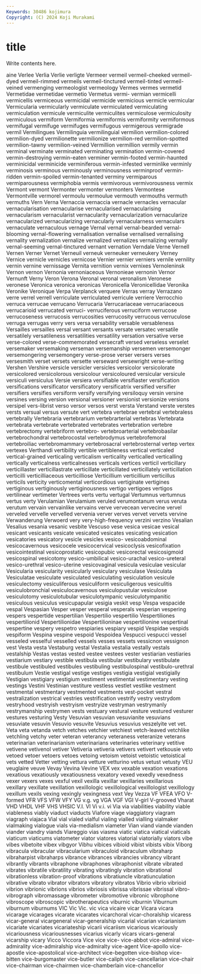 ```yaml
---
Keywords: 30486 kojimura
Copyright: (C) 2024 Koji Murakami
---
```


# title

Write contents here.



aine Verlee Verlia Verlie verligte
Vermeer vermeil vermeil-cheeked vermeil-dyed vermeil-rimmed vermeils vermeil-tinctured vermeil-tinted vermeil-veined vermenging
vermeologist vermeology Vermes vermes vermetid Vermetidae vermetidae vermetio Vermetus vermi-
vermian vermicelli vermicellis vermiceous vermicidal vermicide vermicious vermicle vermicular Vermicularia
vermicularly vermiculate vermiculated vermiculating vermiculation vermicule vermiculite vermiculites vermiculose vermiculosity
vermiculous vermiform Vermiformia vermiformis vermiformity vermiformous vermifugal vermifuge vermifuges vermifugous
vermigerous vermigrade vermil Vermilingues Vermilinguia vermilinguial vermilion vermilion-colored vermilion-dyed vermilionette
vermilionize vermilion-red vermilion-spotted vermilion-tawny vermilion-veined Vermillion vermillion vermily vermin verminal
verminate verminated verminating vermination vermin-covered vermin-destroying vermin-eaten verminer vermin-footed vermin-haunted
verminicidal verminicide verminiferous vermin-infested verminlike verminly verminosis verminous verminously verminousness
verminproof vermin-ridden vermin-spoiled vermin-tenanted verminy vermiparous vermiparousness vermiphobia vermis vermivorous
vermivorousness vermix Vermont vermont Vermonter vermonter vermonters Vermontese Vermontville vermorel
vermoulu vermoulue vermouth vermouths vermuth vermuths Vern Verna Vernaccia vernaccia
vernacle vernacles vernacular vernacularisation vernacularise vernacularised vernacularising vernacularism vernacularist vernacularity
vernacularization vernacularize vernacularized vernacularizing vernacularly vernacularness vernaculars vernaculate vernaculous vernage
Vernal vernal vernal-bearded vernal-blooming vernal-flowering vernalisation vernalise vernalised vernalising vernality
vernalization vernalize vernalized vernalizes vernalizing vernally vernal-seeming vernal-tinctured vernant vernation
Verndale Verne Vernell Vernen Verner Vernet Verneuil verneuk verneuker verneukery
Verney Vernice vernicle vernicles vernicose Vernier vernier verniers vernile vernility
vernin vernine vernissage Vernita vernition vernix vernixes Vernoleninsk Vernon vernon
Vernonia vernoniaceous Vernonieae vernonin Vernor Vernunft Verny Veron Verona Veronal
veronal veronalism Veronese veronese Veronica veronica veronicas Veronicella Veronicellidae Veronika
Veronike Veronique Verpa Verplanck verquere Verras verray Verrazano verre verrel
verrell verriculate verriculated verricule verriere Verrocchio verruca verrucae verrucano Verrucaria
Verrucariaceae verrucariaceous verrucarioid verrucated verruci- verruciferous verruciform verrucose verrucoseness verrucosis
verrucosities verrucosity verrucous verruculose verruga verrugas verry vers versa versability
versable versableness Versailles versailles versal versant versants versate versatec versatile
versatilely versatileness versatilities versatility versation versative verse verse-colored verse-commemorated versecraft
versed verseless verselet versemaker versemaking verseman versemanship versemen versemonger versemongering
versemongery verse-prose verser versers verses versesmith verset versets versette verseward
versewright verse-writing Vershen Vershire versicle versicler versicles versicolor versicolorate versicolored
versicolorous versicolour versicoloured versicular versicule versiculi versiculus Versie versiera versifiable
versifiaster versification versifications versificator versificatory versificatrix versified versifier versifiers versifies
versiform versify versifying versiloquy versin versine versines versing version versional
versioner versionist versionize versions versipel vers-librist verso versor versos verst
versta Verstand verste verstes versts versual versus versute vert vertebra
vertebrae vertebral vertebraless vertebrally Vertebraria vertebrarium vertebrarterial vertebras Vertebrata vertebrata
vertebrate vertebrated vertebrates vertebration vertebre vertebrectomy vertebriform vertebro- vertebroarterial vertebrobasilar
vertebrochondral vertebrocostal vertebrodymus vertebrofemoral vertebroiliac vertebromammary vertebrosacral vertebrosternal vertep vertex
vertexes Verthandi vertibility vertible vertibleness vertical verticaled vertical-grained verticaling verticalism
verticality verticalled verticalling vertically verticalness verticalnesses verticals vertices verticil verticillary
verticillaster verticillastrate verticillate verticillated verticillately verticillation verticilli verticilliaceous verticilliose Verticillium
verticillium verticillus verticils verticity verticomental verticordious vertiginate vertigines vertiginous vertiginously
vertiginousness vertigo vertigoes vertigos vertilinear vertimeter Vertrees verts vertu vertugal
Vertumnus vertumnus vertus verty Verulamian Verulamium veruled verumontanum verus veruta
verutum vervain vervainlike vervains verve vervecean vervecine vervel verveled vervelle
vervelled vervenia verver verves vervet vervets vervine Verwanderung Verwoerd very
very-high-frequency verzini verzino Vesalian Vesalius vesania vesanic vesbite Vescuso vese
vesica vesicae vesical vesicant vesicants vesicate vesicated vesicates vesicating vesication
vesicatories vesicatory vesicle vesicles vesico- vesicoabdominal vesicocavernous vesicocele vesicocervical vesicoclysis
vesicofixation vesicointestinal vesicoprostatic vesicopubic vesicorectal vesicosigmoid vesicospinal vesicotomy vesico-umbilical vesico-urachal
vesico-ureteral vesico-urethral vesico-uterine vesicovaginal vesicula vesiculae vesicular Vesicularia vesicularity vesicularly
vesiculary vesiculase Vesiculata Vesiculatae vesiculate vesiculated vesiculating vesiculation vesicule vesiculectomy
vesiculiferous vesiculiform vesiculigerous vesiculitis vesiculobronchial vesiculocavernous vesiculopustular vesiculose vesiculotomy vesiculotubular
vesiculotympanic vesiculotympanitic vesiculous vesiculus vesicupapular vesigia veskit vesp Vespa vespacide
vespal Vespasian Vesper vesper vesperal vesperals vesperian vespering vespers vespertide
vespertilian Vespertilio vespertilio Vespertiliones vespertilionid Vespertilionidae Vespertilioninae vespertilionine vespertinal vespertine
vespery vespetro vespiaries vespiary vespid Vespidae vespids vespiform Vespina vespine
vespoid Vespoidea Vespucci vespucci vessel vesseled vesselful vesselled vessels vesses
vessets vessicnon vessignon vest Vesta vesta Vestaburg vestal Vestalia vestalia
vestally vestals vestalship Vestas vestas vested vestee vestees vester vestiarian
vestiaries vestiarium vestiary vestible vestibula vestibular vestibulary vestibulate vestibule vestibuled
vestibules vestibuling vestibulospinal vestibulo-urethral vestibulum Vestie vestigal vestige vestiges vestigia
vestigial vestigially Vestigian vestigiary vestigium vestiment vestimental vestimentary vesting vestings
Vestini Vestinian vestiture vestless vestlet vestlike vestment vestmental vestmentary vestmented
vestments vest-pocket vestral vestralization vestrical vestries vestrification vestrify vestry vestrydom
vestryhood vestryish vestryism vestryize vestryman vestrymanly vestrymanship vestrymen vests vestuary
vestural vesture vestured vesturer vestures vesturing Vesty Vesuvian vesuvian vesuvianite
vesuvians vesuviate vesuvin Vesuvio vesuvite Vesuvius vesuvius veszelyite vet vet.
Veta veta vetanda vetch vetches vetchier vetchiest vetch-leaved vetchlike vetchling
vetchy veter veteran veterancy veteraness veteranize veterans veterinarian veterinarianism veterinarians
veterinaries veterinary vetitive vetivene vetivenol vetiver Vetiveria vetiveria vetivers vetivert
vetkousie veto vetoed vetoer vetoers vetoes vetoing vetoism vetoist vetoistic
vetoistical vets vetted Vetter vetting vettura vetture vetturino vetus vetust
vetusty VEU veuglaire veuve Vevay Vevina Vevine VEX vex vexable
vexation vexations vexatious vexatiously vexatiousness vexatory vexed vexedly vexedness vexer
vexers vexes vexful vexil vexilla vexillar vexillaries vexillarious vexillary vexillate
vexillation vexillologic vexillological vexillologist vexillology vexillum vexils vexing vexingly vexingness
vext Vey Vezza VF VFEA VFO V-formed VFR VFS VFW
VFY VG v.g. vg VGA VGF VGI V-girl V-grooved Vharat
VHD VHDL VHF VHS VHSIC V.I. VI Vi v.i. vi
Via via viabilities viability viable viableness viably viaduct viaducts Viafore
viage viaggiatory viagram viagraph viajaca Vial vial vialed vialful vialing
vialled vialling vialmaker vialmaking vialogue vials via-medialism viameter Vian viand
viande vianden viander viandry viands Viareggio vias viasma viatic viatica
viatical viaticals viaticum viaticums viatometer viator viatores viatorial viatorially viators
vibe vibes vibetoite vibex vibgyor Vibhu vibices vibioid vibist vibists
vibix Viborg vibracula vibracular vibracularium vibraculoid vibraculum vibraharp vibraharpist vibraharps
vibrance vibrances vibrancies vibrancy vibrant vibrantly vibrants vibraphone vibraphones vibraphonist
vibrate vibrated vibrates vibratile vibratility vibrating vibratingly vibration vibrational vibrationless
vibration-proof vibrations vibratiuncle vibratiunculation vibrative vibrato vibrator vibrators vibratory vibratos
Vibrio vibrio vibrioid vibrion vibrionic vibrions vibrios vibriosis vibrissa vibrissae
vibrissal vibro- vibrograph vibromassage vibrometer vibromotive vibronic vibrophone vibroscope vibroscopic
vibrotherapeutics viburnic viburnin Viburnum viburnum viburnums VIC Vic Vic. vic
vica vicaire vicar Vicara vicara vicarage vicarages vicarate vicarates vicarchoral
vicar-choralship vicaress vicar-general vicargeneral vicar-generalship vicarial vicarian vicarianism vicariate vicariates
vicariateship vicarii vicariism vicarious vicariously vicariousness vicariousnesses vicarius vicarly vicars
vicars-general vicarship vicary Vicco Viccora Vice vice vice- vice-abbot vice-admiral
vice-admirality vice-admiralship vice-admiralty vice-agent Vice-apollo vice-apostle vice-apostolical vice-architect vice-begotten vice-bishop
vice-bitten vice-burgomaster vice-butler vice-caliph vice-cancellarian vice-chair vice-chairman vice-chairmen vice-chamberlain vice-chancellor
